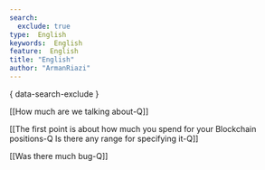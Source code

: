 ```yaml
---
search:
  exclude: true
type:  English
keywords:  English
feature:  English
title: "English"
author: "ArmanRiazi"
---
```

{ data-search-exclude }

[[How much are we talking about-Q]]

[[The first point is about how much you spend for your Blockchain positions-Q Is there any range for specifying it-Q]]

[[Was there much bug-Q]]